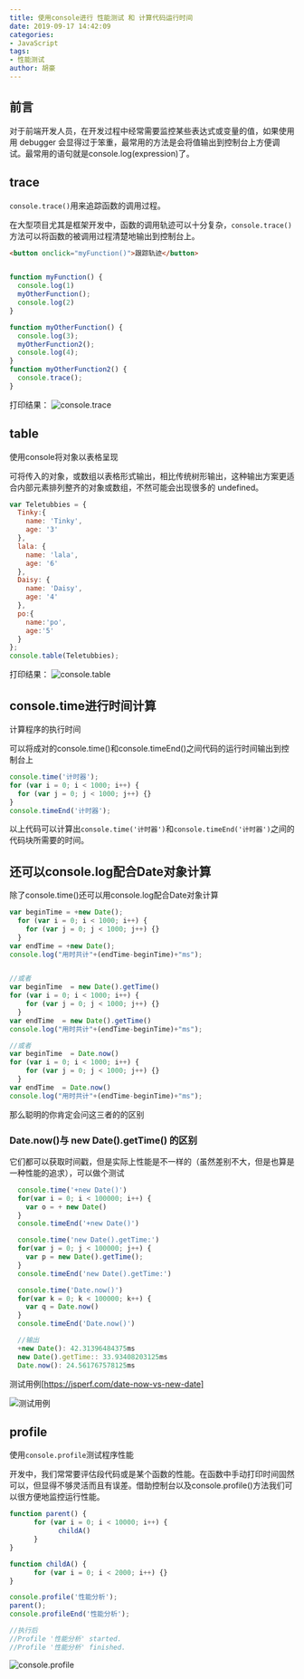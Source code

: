 ```yaml
---
title: 使用console进行 性能测试 和 计算代码运行时间
date: 2019-09-17 14:42:09
categories: 
- JavaScript 
tags:
- 性能测试 
author: 胡豪
---
```


## 前言
对于前端开发人员，在开发过程中经常需要监控某些表达式或变量的值，如果使用用 debugger 会显得过于笨重，最常用的方法是会将值输出到控制台上方便调试。最常用的语句就是console.log(expression)了。


## trace

`console.trace()`用来追踪函数的调用过程。

在大型项目尤其是框架开发中，函数的调用轨迹可以十分复杂，`console.trace()`方法可以将函数的被调用过程清楚地输出到控制台上。
```html
<button onclick="myFunction()">跟踪轨迹</button>
```

```js 

function myFunction() {
  console.log(1)
  myOtherFunction();
  console.log(2)
}

function myOtherFunction() {
  console.log(3);
  myOtherFunction2();
  console.log(4);
}
function myOtherFunction2() {
  console.trace();
}
```
打印结果：
![console.trace](http://i1.fuimg.com/568986/00e48355e16c2cbe.png)


## table

使用console将对象以表格呈现

可将传入的对象，或数组以表格形式输出，相比传统树形输出，这种输出方案更适合内部元素排列整齐的对象或数组，不然可能会出现很多的 undefined。
```js
var Teletubbies = {
  Tinky:{ 
    name: 'Tinky',
    age: '3'
  },
  lala: {
    name: 'lala',
    age: '6'
  },
  Daisy: {
    name: 'Daisy',
    age: '4'
  },
  po:{
    name:'po',
    age:'5'
  }
};
console.table(Teletubbies);
```
打印结果：
![console.table](http://i1.fuimg.com/568986/e7119ca8ae2455ac.png)


## console.time进行时间计算

计算程序的执行时间

可以将成对的console.time()和console.timeEnd()之间代码的运行时间输出到控制台上
```js
console.time('计时器');
for (var i = 0; i < 1000; i++) {
  for (var j = 0; j < 1000; j++) {}
}
console.timeEnd('计时器');
```
以上代码可以计算出`console.time('计时器')`和`console.timeEnd('计时器')`之间的代码块所需要的时间。


## 还可以console.log配合Date对象计算
除了console.time()还可以用console.log配合Date对象计算
```js
var beginTime = +new Date();
  for (var i = 0; i < 1000; i++) {
    for (var j = 0; j < 1000; j++) {}
  }
var endTime = +new Date();
console.log("用时共计"+(endTime-beginTime)+"ms");


//或者
var beginTime  = new Date().getTime() 
for (var i = 0; i < 1000; i++) {
    for (var j = 0; j < 1000; j++) {}
  }
var endTime  = new Date().getTime()
console.log("用时共计"+(endTime-beginTime)+"ms");

//或者
var beginTime  = Date.now()
for (var i = 0; i < 1000; i++) {
    for (var j = 0; j < 1000; j++) {}
  }
var endTime  = Date.now()
console.log("用时共计"+(endTime-beginTime)+"ms");
```
那么聪明的你肯定会问这三者的的区别

### Date.now()与 new Date().getTime() 的区别
它们都可以获取时间戳，但是实际上性能是不一样的（虽然差别不大，但是也算是一种性能的追求），可以做个测试
```js
  console.time('+new Date()')
  for(var i = 0; i < 100000; i++) {
    var o = + new Date()
  }
  console.timeEnd('+new Date()')

  console.time('new Date().getTime:')
  for(var j = 0; j < 100000; j++) {
    var p = new Date().getTime();
  }
  console.timeEnd('new Date().getTime:')

  console.time('Date.now()')
  for(var k = 0; k < 100000; k++) {
    var q = Date.now()
  }
  console.timeEnd('Date.now()') 

  //输出
  +new Date(): 42.31396484375ms
  new Date().getTime:: 33.93408203125ms
  Date.now(): 24.561767578125ms
```
测试用例[https://jsperf.com/date-now-vs-new-date]

![测试用例](http://i2.tiimg.com/568986/92dcb75722e2b402.png)

## profile

使用`console.profile`测试程序性能

开发中，我们常常要评估段代码或是某个函数的性能。在函数中手动打印时间固然可以，但显得不够灵活而且有误差。借助控制台以及console.profile()方法我们可以很方便地监控运行性能。

```js
function parent() {
      for (var i = 0; i < 10000; i++) {
            childA()
      }
}

function childA() {
      for (var i = 0; i < 2000; i++) {}
}

console.profile('性能分析');
parent();
console.profileEnd('性能分析');

//执行后
//Profile '性能分析' started.
//Profile '性能分析' finished.
```
![console.profile](http://i1.fuimg.com/568986/196edcdae0dc0ed8.png)
